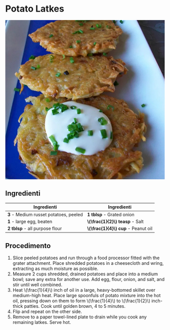 # Potato Latkes

![](img/Potato-Latkes.jpg)

## Ingredienti

| Ingredienti                  | Ingredienti             |
| ---------------------------- | ----------------------- |
| **3** - Medium russet potatoes, peeled | **1 tblsp** - Grated onion |
| **1** - large egg, beaten | **\\(\frac{1}{2}\\) teasp** - Salt |
| **2 tblsp** - all purpose flour | **\\(\frac{1}{4}\\) cup** - Peanut oil |

## Procedimento

1. Slice peeled potatoes and run through a food processor fitted with the grater attachment. Place shredded potatoes in a cheesecloth and wring, extracting as much moisture as possible.
1. Measure 2 cups shredded, drained potatoes and place into a medium bowl; save any extra for another use. Add egg, flour, onion, and salt, and stir until well combined.
2. Heat \\(\frac{1}{4}\\) inch of oil in a large, heavy-bottomed skillet over medium-high heat. Place large spoonfuls of potato mixture into the hot oil, pressing down on them to form \\(\frac{1}{4}\\) to \\(\frac{1}{2}\\) inch-thick patties. Cook until golden brown, 4 to 5 minutes. 
3. Flip and repeat on the other side.
4. Remove to a paper towel-lined plate to drain while you cook any remaining latkes. Serve hot.
